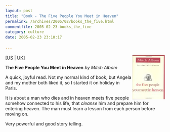 ```yaml
---
layout: post
title: "Book - The Five People You Meet in Heaven"
permalink: /archives/2005/02/books_the_five.html
commentfile: 2005-02-23-books_the_five
category: culture
date: 2005-02-23 23:10:17

---
```


<img alt="Mitch Albom: The Five People You Meet in Heaven" src="/assets/images/0786868716.01._SCMZZZZZZZ_.jpg" width="102" height="140" border="0" align="right" class="img_plain" />

\[<a href="http://www.amazon.com/exec/obidos/tg/detail/-/0786868716/ref=lpr_g_1/103-8408734-4671815?v=glance&s=books" target="_blank">US</a> | <a href="http://www.amazon.co.uk/exec/obidos/tg/detail/-/0786868716/ref=lpr_g_1/202-0014709-6524675?v=glance&s=books" target="_blank">UK</a>\]

**The Five People You Meet in Heaven**
*by Mitch Albom*

A quick, joyful read. Not my normal kind of book, but Angela and my mother both liked it, so I started it on holiday in Paris.

It is about a man who dies and in heaven meets five people somehow connected to his life, that *cleanse* him and prepare him for entering heaven. The man must learn a lesson from each person before moving on.

Very powerful and good story telling.

